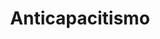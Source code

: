 ---
title: Anticapacitismo
categoria: true
subcategorias:
  - Feminismo interseccional
  - Feminismo radical
---